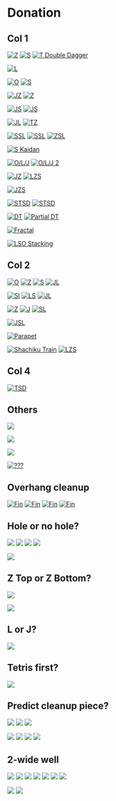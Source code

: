 Donation
=========

Col 1
-------

[![Z](https://fumen-svg-server--eight041.repl.co/?delay=1500&data=v115%40%2BgB8AeF8AeI8AeI8AeI8JeAgWBA6AAAAjgQ4FeAtBe%3FR4DeBtCeQ4DeAtweAAPAA)](https://harddrop.com/fumen/?v115@+gB8AeF8AeI8AeI8AeI8JeAgWBA6AAAAjgQ4FeAtBe?R4DeBtCeQ4DeAtweAAPAA)
[![S](https://fumen-svg-server--eight041.repl.co/?delay=1500&data=v115%40%2BgB8AeF8AeI8AeI8AeI8JeAgWBAzAAAAqgR4GeR45e%3FAAA)](https://harddrop.com/fumen/?v115@+gB8AeF8AeI8AeI8AeI8JeAgWBAzAAAAqgR4GeR45e?AAA)
[![T Double Dagger](https://fumen-svg-server--eight041.repl.co/?delay=1500&data=v115%40%2BgB8AeF8AeI8AeI8AeI8JeAgWTAUoo2AEHxhDs488A%3FQG7xDnI6CAPgQ4IeR4DeBtCeQ4DewwBtAeBtDexwCeBtCew%3FwweAAA)](https://harddrop.com/fumen/?v115@+gB8AeF8AeI8AeI8AeI8JeAgWTAUoo2AEHxhDs488A?QG7xDnI6CAPgQ4IeR4DeBtCeQ4DewwBtAeBtDexwCeBtCew?wweAAA)

[![L](https://fumen-svg-server--eight041.repl.co/?delay=1500&data=v115%40IhC8AeE8AeI8AeI8JeAgWBAsAAAA4gBtCeilCeBtBe%3FglmeAAA)](https://harddrop.com/fumen/?v115@IhC8AeE8AeI8AeI8JeAgWBAsAAAA4gBtCeilCeBtBe?glmeAAA)

[![O](https://fumen-svg-server--eight041.repl.co/?delay=1500&data=v115%40%2FgB8AeE8AeI8AeI8AeI8JeAgWBAvAAAAigAtHeBtFe%3FRpAtGeRpveAAA)](https://harddrop.com/fumen/?v115@/gB8AeE8AeI8AeI8AeI8JeAgWBAvAAAAigAtHeBtFe?RpAtGeRpveAAA)
[![S](https://fumen-svg-server--eight041.repl.co/?delay=1500&data=v115%40%2FgB8AeE8AeI8AeI8AeI8JeAgWBAzAAAAugBtDeR4Ce%3FBtBeR4veAAPAA)](https://harddrop.com/fumen/?v115@/gB8AeE8AeI8AeI8AeI8JeAgWBAzAAAAugBtDeR4Ce?BtBeR4veAAPAA)

[![JZ](https://fumen-svg-server--eight041.repl.co/?delay=1500&data=v115%40BhF8AeI8AeI8AeI8JeAgWCAqXBAAhgAtHeBtGeg0At%3FHei0ueAAA)](https://harddrop.com/fumen/?v115@BhF8AeI8AeI8AeI8JeAgWCAqXBAAhgAtHeBtGeg0At?Hei0ueAAA)
[![Z](https://fumen-svg-server--eight041.repl.co/?delay=1500&data=v115%40BhF8AeI8AeI8AeI8JeAgWBA6AAAAjgQ4IeR4DeBtCe%3FQ4EeBtueAAPAA)](https://harddrop.com/fumen/?v115@BhF8AeI8AeI8AeI8JeAgWBA6AAAAjgQ4IeR4DeBtCe?Q4EeBtueAAPAA)

[![JS](https://fumen-svg-server--eight041.repl.co/?delay=1500&data=v115%40wgB8DeB8CeB8CeC8AeC8BeH8BeH8BeH8JeAgWCAKNB%3FAArgR4Feg0R4Gei0ueAAA)](https://harddrop.com/fumen/?v115@wgB8DeB8CeB8CeC8AeC8BeH8BeH8BeH8JeAgWCAKNB?AArgR4Feg0R4Gei0ueAAA)
[![JS](https://fumen-svg-server--eight041.repl.co/?delay=1500&data=v115%405gD8CeA8AeE8BeH8BeH8BeH8JeAgWCAKNBAArgR4Fe%3Fg0R4Gei0ueAAA)](https://harddrop.com/fumen/?v115@5gD8CeA8AeE8BeH8BeH8BeH8JeAgWCAKNBAArgR4Fe?g0R4Gei0ueAAA)

[![JL](https://fumen-svg-server--eight041.repl.co/?delay=1500&data=v115%40lgD8CeA8CeC8CeB8AeD8AeA8AeG8AeI8AeI8AeI8Je%3FAgWCAqCBAAhgglGeilGei0Ieg0ueAAA)](https://harddrop.com/fumen/?v115@lgD8CeA8CeC8CeB8AeD8AeA8AeG8AeI8AeI8AeI8Je?AgWCAqCBAAhgglGeilGei0Ieg0ueAAA)
[![TZ](https://fumen-svg-server--eight041.repl.co/?delay=1500&data=v115%40lgD8CeA8CeC8CeB8AeD8AeA8AeG8AeI8AeI8AeI8Je%3FAgWCA0XBAAggAtHeBtwwGeAtxwIewwueAAPAA)](https://harddrop.com/fumen/?v115@lgD8CeA8CeC8CeB8AeD8AeA8AeG8AeI8AeI8AeI8Je?AgWCA0XBAAggAtHeBtwwGeAtxwIewwueAAPAA)

[![SSL](https://fumen-svg-server--eight041.repl.co/?delay=1500&data=v115%404gE8BeA8AeF8AeI8AeI8AeI8JeAgWDATNkBAggilFe%3FQ4glQ4GeT4GeQ4AeQ4teAAA)](https://harddrop.com/fumen/?v115@4gE8BeA8AeF8AeI8AeI8AeI8JeAgWDATNkBAggilFe?Q4glQ4GeT4GeQ4AeQ4teAAA)
[![SSL](https://fumen-svg-server--eight041.repl.co/?delay=1500&data=v115%404gE8BeA8BeE8AeI8AeI8AeI8JeAgWDATNkBAggilFe%3FQ4glQ4GeT4GeQ4AeQ4teAAA)](https://harddrop.com/fumen/?v115@4gE8BeA8BeE8AeI8AeI8AeI8JeAgWDATNkBAggilFe?Q4glQ4GeT4GeQ4AeQ4teAAA)
[![ZSL](https://fumen-svg-server--eight041.repl.co/?delay=1500&data=v115%404gE8BeA8BeE8AeI8AeI8AeI8JeAgWDAaNkBAWgglIe%3FglHeQ4hlGeR4BtGeQ4AeBtseAAPAA)](https://harddrop.com/fumen/?v115@4gE8BeA8BeE8AeI8AeI8AeI8JeAgWDAaNkBAWgglIe?glHeQ4hlGeR4BtGeQ4AeBtseAAPAA)

[![S Kaidan](https://fumen-svg-server--eight041.repl.co/?delay=1500&data=v115%402gE8DeG8BeI8AeI8AeI8JeAgWKAToo2ALyFoDB2BAA%3FigBtEeQ4CeBtBeRpR4FeRpAeQ4veAAPAA)](https://harddrop.com/fumen/?v115@2gE8DeG8BeI8AeI8AeI8JeAgWKAToo2ALyFoDB2BAA?igBtEeQ4CeBtBeRpR4FeRpAeQ4veAAPAA)

[![O/L/J](https://fumen-svg-server--eight041.repl.co/?delay=1500&data=v115%40AhA8AeE8AeI8AeI8AeI8JeAgWFAPXL0AqAAAAqghlB%3FeBtCeRpglCeBtBeRpglueAAPAAqgxwGeBtHeRaveAAAqgBP%3FGeQaAPwhGeCtueAAAkgQ4EewhQpBeRpCegWwhQpCeQpAPBe%3FgWweAAAggglIegWgHGeglgWAPGeglweAAAggAtIeAtIeAtH%3FeCPueAAA)](https://harddrop.com/fumen/?v115@AhA8AeE8AeI8AeI8AeI8JeAgWFAPXL0AqAAAAqghlB?eBtCeRpglCeBtBeRpglueAAPAAqgxwGeBtHeRaveAAAqgBP?GeQaAPwhGeCtueAAAkgQ4EewhQpBeRpCegWwhQpCeQpAPBe?gWweAAAggglIegWgHGeglgWAPGeglweAAAggAtIeAtIeAtH?eCPueAAA)
[![O/L/J 2](https://fumen-svg-server--eight041.repl.co/?delay=1500&data=v115%402gA8AeE8CeG8AeI8AeI8AeI8JeAgWJAPXL0AKoo2AS%3FAAAAkgBtCeilCeBtBeglRpHeRpueAAApgwwIewwAtQaHeAt%3FQaueAAApgAPwhAtGeBPAtHeQaAtueAAAagQ4IeRpCeRpDeQ%3FpAPBexhIehWueAAAhgglGeCPGehlIeAPglueAAA)](https://harddrop.com/fumen/?v115@2gA8AeE8CeG8AeI8AeI8AeI8JeAgWJAPXL0AKoo2AS?AAAAkgBtCeilCeBtBeglRpHeRpueAAApgwwIewwAtQaHeAt?QaueAAApgAPwhAtGeBPAtHeQaAtueAAAagQ4IeRpCeRpDeQ?pAPBexhIehWueAAAhgglGeCPGehlIeAPglueAAA)

[![JZ](https://fumen-svg-server--eight041.repl.co/?delay=1500&data=v115%40kgE8DeF8DeF8DeF8AeI8AeI8AeI8JeAgWCAqXBAAWg%3FAtHeBtHeAth0Heg0Ieg0veAAA)](https://harddrop.com/fumen/?v115@kgE8DeF8DeF8DeF8AeI8AeI8AeI8JeAgWCAqXBAAWg?AtHeBtHeAth0Heg0Ieg0veAAA)
[![LZS](https://fumen-svg-server--eight041.repl.co/?delay=1500&data=v115%40kgE8DeF8DeF8DeF8AeI8AeI8AeI8JeAgWDAsH0BAWg%3FAtHeBtHeAtglIeglIehlueAAArgQ4IeR4IeQ4teAAA)](https://harddrop.com/fumen/?v115@kgE8DeF8DeF8DeF8AeI8AeI8AeI8JeAgWDAsH0BAWg?AtHeBtHeAtglIeglIehlueAAArgQ4IeR4IeQ4teAAA)

[![JZS](https://fumen-svg-server--eight041.repl.co/?delay=1500&data=v115%40wgC8DeA8AeD8DeF8AeI8AeI8AeI8JeAgWDAqH0BAgg%3FAtAeR4EeBtR4FeAti0Ieg0teAAA)](https://harddrop.com/fumen/?v115@wgC8DeA8AeD8DeF8AeI8AeI8AeI8JeAgWDAqH0BAgg?AtAeR4EeBtR4FeAti0Ieg0teAAA)

[![STSD](https://fumen-svg-server--eight041.repl.co/?delay=1500&data=v115%40DhD8AeI8AeI8AeI8JeAgWEAz%2BT7BagBtIeBtBeilR4%3FAeRpBeglg0R4BeRpCei0teAAPAA)](https://harddrop.com/fumen/?v115@DhD8AeI8AeI8AeI8JeAgWEAz+T7BagBtIeBtBeilR4?AeRpBeglg0R4BeRpCei0teAAPAA)
[![STSD](https://fumen-svg-server--eight041.repl.co/?delay=1500&data=v115%400gA8IeA8BeF8AeI8AeI8AeI8JeAgWEAz%2BT7BYgBtIe%3FBtDeilAeRpDeglCeRp1eAAA)](https://harddrop.com/fumen/?v115@0gA8IeA8BeF8AeI8AeI8AeI8JeAgWEAz+T7BYgBtIe?BtDeilAeRpDeglCeRp1eAAA)

[![DT](https://fumen-svg-server--eight041.repl.co/?delay=1500&data=v115%402gG8CeG8AeI8AeI8AeI8JeAgWCAkOBAADghlIeglFe%3Fh0AeglFeg0BeBtEeg0CeBtDeRpHeRpveAAA)](https://harddrop.com/fumen/?v115@2gG8CeG8AeI8AeI8AeI8JeAgWCAkOBAADghlIeglFe?h0AeglFeg0BeBtEeg0CeBtDeRpHeRpveAAA)
[![Partial DT](https://fumen-svg-server--eight041.repl.co/?delay=1500&data=v115%403gF8DeF8AeI8AeI8AeI8JeAgWMAQCaeEpikTASYxwC%3FEghlIeglFeR4AeglEeR4BeBtDeh0CeBtCeg0RpGeg0RpueA%3FAApgxSHewSAeQaGeAPRaueAAApgQaAtHeQaAtwwIewwueAA%3FApgglwSHeAtxSGeBtQaueAAA)](https://harddrop.com/fumen/?v115@3gF8DeF8AeI8AeI8AeI8JeAgWMAQCaeEpikTASYxwC?EghlIeglFeR4AeglEeR4BeBtDeh0CeBtCeg0RpGeg0RpueA?AApgxSHewSAeQaGeAPRaueAAApgQaAtHeQaAtwwIewwueAA?ApgglwSHeAtxSGeBtQaueAAA)

[![Fractal](https://fumen-svg-server--eight041.repl.co/?delay=1500&data=v115%40kgE8DeF8EeH8AeF8AeI8AeI8AeI8JeAgWHAmLckD0i%3FsCA9giWIegWkeAAAPgRpEeAtBeRpDeBtHeAtR4GeR45eAAA%3FWggWHehWHegWRLGeRL5eAAA)](https://harddrop.com/fumen/?v115@kgE8DeF8EeH8AeF8AeI8AeI8AeI8JeAgWHAmLckD0i?sCA9giWIegWkeAAAPgRpEeAtBeRpDeBtHeAtR4GeR45eAAA?WggWHehWHegWRLGeRL5eAAA)

[![LSO Stacking](https://fumen-svg-server--eight041.repl.co/?data=v115%40RhE8EeF8NeAgWOAM9iSASITdEhVC5DurBAAvhDSyQA%3FAfoBdsfFsfEhwDIexDAeEABeQ4wDgWFAAexwgWJeAAAvhAT%3FoBHhE8EeF8DeF8NeAAAvhESjBdnfFnBAAAfjBHhE8EeF8Xe%3FAAAvhEdnfFnBAAAbjBfsB9gE8EeE8EeE8YeAAAvhDSeBdif%3FFiBAAA9gE8EeF8heAAA)](https://harddrop.com/fumen/?v115@RhE8EeF8NeAgWOAM9iSASITdEhVC5DurBAAvhDSyQA?AfoBdsfFsfEhwDIexDAeEABeQ4wDgWFAAexwgWJeAAAvhAT?oBHhE8EeF8DeF8NeAAAvhESjBdnfFnBAAAfjBHhE8EeF8Xe?AAAvhEdnfFnBAAAbjBfsB9gE8EeE8EeE8YeAAAvhDSeBdif?FiBAAA9gE8EeF8heAAA)

Col 2
------

[![O](https://fumen-svg-server--eight041.repl.co/?delay=1500&data=v115%401gA8AeG8AeI8AeI8AeI8AeH8JeAgWBAvAAAAjgBtDe%3FRpCeBtCeRp5eAAA)](https://harddrop.com/fumen/?v115@1gA8AeG8AeI8AeI8AeI8AeH8JeAgWBAvAAAAjgBtDe?RpCeBtCeRp5eAAA)
[![Z](https://fumen-svg-server--eight041.repl.co/?delay=1500&data=v115%401gA8AeF8BeI8AeI8AeI8AeH8JeAgWBA6AAAALgwhIe%3FwhCeQ4EewhCeR4DewhAtCeQ4DeBtHeAtweAAA)](https://harddrop.com/fumen/?v115@1gA8AeF8BeI8AeI8AeI8AeH8JeAgWBA6AAAALgwhIe?whCeQ4EewhCeR4DewhAtCeQ4DeBtHeAtweAAA)
[![S](https://fumen-svg-server--eight041.repl.co/?delay=1500&data=v115%409gA8AeA8AeG8AeI8AeI8AeH8JeAgWBAzAAAApgQ4Ce%3FBtDeR4CeBtDeQ4veAAA)](https://harddrop.com/fumen/?v115@9gA8AeA8AeG8AeI8AeI8AeH8JeAgWBAzAAAApgQ4Ce?BtDeR4CeBtDeQ4veAAA)
[![JL](https://fumen-svg-server--eight041.repl.co/?delay=1500&data=v115%40%2FgA8AeF8BeH8BeI8AeH8JeAgWCAqCBAAfgglIeglCe%3FBtDehlCeBtCeh0Heg0Ieg0ceAAA)](https://harddrop.com/fumen/?v115@/gA8AeF8BeH8BeI8AeH8JeAgWCAqCBAAfgglIeglCe?BtDehlCeBtCeh0Heg0Ieg0ceAAA)

[![SI](https://fumen-svg-server--eight041.repl.co/?delay=1500&data=v115%40%2FgB8AeF8AeI8AeI8AeH8JeAgWCAT%2BAAAVgwhIewhIe%3FwhDeBtCewhR4CeBtBeR4veAAPAA)](https://harddrop.com/fumen/?v115@/gB8AeF8AeI8AeI8AeH8JeAgWCAT+AAAVgwhIewhIe?whDeBtCewhR4CeBtBeR4veAAPAA)
[![LS](https://fumen-svg-server--eight041.repl.co/?delay=1500&data=v115%40%2FgB8AeF8AeI8AeI8AeH8JeAgWCAMNBAApgglAeR4Fe%3FglR4GehlveAAPAA)](https://harddrop.com/fumen/?v115@/gB8AeF8AeI8AeI8AeH8JeAgWCAMNBAApgglAeR4Fe?glR4GehlveAAPAA)
[![JL](https://fumen-svg-server--eight041.repl.co/?delay=1500&data=v115%40AhA8AeF8BeH8AeI8AeH8JeAgWCAqCBAArgglBeBtCe%3FilCeBtBei0Ieg0keAAArggWBeBPCeiWCeBPBeiHGeAAAegl%3FkeAAApgg0DeBtCei0CeBtBeilGeglmeAAA)](https://harddrop.com/fumen/?v115@AhA8AeF8BeH8AeI8AeH8JeAgWCAqCBAArgglBeBtCe?ilCeBtBei0Ieg0keAAArggWBeBPCeiWCeBPBeiHGeAAAegl?keAAApgg0DeBtCei0CeBtBeilGeglmeAAA)

[![Z](https://fumen-svg-server--eight041.repl.co/?delay=1500&data=v115%409gA8BeB8AeE8AeI8AeI8AeH8JeAgWBA6AAAAsgR4Ee%3FBtR4GeBtueAAPAArgQpAPwDGeBP3eAAAhgglIeQawSHeRa3%3FeAAAhggWg0HegWg0HeBt3eAAAhgg0AeAtGeg0gWAtHegW3e%3FAAA)](https://harddrop.com/fumen/?v115@9gA8BeB8AeE8AeI8AeI8AeH8JeAgWBA6AAAAsgR4Ee?BtR4GeBtueAAPAArgQpAPwDGeBP3eAAAhgglIeQawSHeRa3?eAAAhggWg0HegWg0HeBt3eAAAhgg0AeAtGeg0gWAtHegW3e?AAA)
[![J](https://fumen-svg-server--eight041.repl.co/?delay=1500&data=v115%409gA8BeB8AeE8AeI8AeI8AeH8JeAgWBAqAAAAjgAtHe%3FBtEei0AtHeg0ueAAA)](https://harddrop.com/fumen/?v115@9gA8BeB8AeE8AeI8AeI8AeH8JeAgWBAqAAAAjgAtHe?BtEei0AtHeg0ueAAA)
[![SL](https://fumen-svg-server--eight041.repl.co/?delay=1500&data=v115%409gA8BeB8AeE8AeI8AeI8AeH8JeAgWCAzCBAAfgglIe%3FglEeBtBehlR4CeBtBeR4ueAAA)](https://harddrop.com/fumen/?v115@9gA8BeB8AeE8AeI8AeI8AeH8JeAgWCAzCBAAfgglIe?glEeBtBehlR4CeBtBeR4ueAAA)

[![JSL](https://fumen-svg-server--eight041.repl.co/?delay=1500&data=v115%40ugE8EeE8CeA8AeF8AeI8AeI8AeH8JeAgWDAKNkBAVg%3FglCeBtDeglDeBtCehlR4Feg0R4Gei0ueAAA)](https://harddrop.com/fumen/?v115@ugE8EeE8CeA8AeF8AeI8AeI8AeH8JeAgWDAKNkBAVg?glCeBtDeglDeBtCehlR4Feg0R4Gei0ueAAA)

[![Parapet](https://fumen-svg-server--eight041.repl.co/?delay=1500&data=v115%402gH8AeI8AeI8AeI8AeH8JeAgWHAQCSeDwo%2BCAfgglB%3FeBtEeglCeBtDehl5eAAA)](https://harddrop.com/fumen/?v115@2gH8AeI8AeI8AeI8AeH8JeAgWHAQCSeDwo+CAfgglB?eBtEeglCeBtDehl5eAAA)

[![Shachiku Train](https://fumen-svg-server--eight041.repl.co/?delay=1500&data=v115%403gF8DeG8AeI8AeI8AeH8JeAgWQAz8bkDoeihEFbEwC%3Fyy1JEZgQ4IeR4Deh0CeQ4Deg0BtGeg0AeBtteAAA)](https://harddrop.com/fumen/?v115@3gF8DeG8AeI8AeI8AeH8JeAgWQAz8bkDoeihEFbEwC?yy1JEZgQ4IeR4Deh0CeQ4Deg0BtGeg0AeBtteAAA)
[![LZS](https://fumen-svg-server--eight041.repl.co/?delay=1500&data=v115%40ChF8AeI8AeI8AeH8JeAgWDAsH0BAkgQ4DeglDeR4Ce%3FglBtCeQ4CehlBtteAAA)](https://harddrop.com/fumen/?v115@ChF8AeI8AeI8AeH8JeAgWDAsH0BAkgQ4DeglDeR4Ce?glBtCeQ4CehlBtteAAA)

Col 4
-----

[![TSD](https://fumen-svg-server--eight041.repl.co/?data=v115%40EhB8IeB8DeB8AeC8DeF8JeAgWDAUNSBA9gilGeglAt%3FHeBtHeAtSeAAPAABhglGeilGeR4GeR4QeAAA)](https://harddrop.com/fumen/?v115@EhB8IeB8DeB8AeC8DeF8JeAgWDAUNSBA9gilGeglAt?HeBtHeAtSeAAPAABhglGeilGeR4GeR4QeAAA)

Others
------

[![](https://fumen-svg-server--eight041.repl.co/?delay=1500&data=v115%40DhB8IeB8BeA8BeA8AeD8AeA8BeF8JeAgHHhilAtFeg%3FlAeBtHeAtQeAAA)](https://harddrop.com/fumen/?v115@DhB8IeB8BeA8BeA8AeD8AeA8BeF8JeAgHHhilAtFeg?lAeBtHeAtQeAAA)

[![](https://fumen-svg-server--eight041.repl.co/?delay=1500&data=v115%409gC8GeB8HeB8BeB8DeA8CeB8NeAgHBhglBeB8CeilC%3FeB8BeR4CeC8AeR4DeC8JeAAA)](https://harddrop.com/fumen/?v115@9gC8GeB8HeB8BeB8DeA8CeB8NeAgHBhglBeB8CeilC?eB8BeR4CeC8AeR4DeC8JeAAA)

[![](https://fumen-svg-server--eight041.repl.co/?delay=1500&data=v115%40HhB8HeC8GeD8PeAgH%2BgBtBeR4EeBtR4CeAtCezhAeB%3FtHeAtKeAAA)](https://harddrop.com/fumen/?v115@HhB8HeC8GeD8PeAgH+gBtBeR4EeBtR4CeAtCezhAeB?tHeAtKeAAA)

[![???](https://fumen-svg-server--eight041.repl.co/?delay=1500&data=v115%406gC8FeD8EeE8CeI8AeG8JeAgWJAl8NSATJUABmAAAA%3FugilGeglDeQ4BtywDeR4BtwwFeQ4beAAAvhAAAAggAtEeRp%3FwhBtEeRpwhAtywR4i0whh0wwR4Ceg0whg0Ieg0ceAAAvhAA%3FAAMgR4GeR4Heh0AeBtEeg0CeBtzhg0BejlGeglAeglGeglA%3FeglgeAAA)](https://harddrop.com/fumen/?v115@6gC8FeD8EeE8CeI8AeG8JeAgWJAl8NSATJUABmAAAA?ugilGeglDeQ4BtywDeR4BtwwFeQ4beAAAvhAAAAggAtEeRp?whBtEeRpwhAtywR4i0whh0wwR4Ceg0whg0Ieg0ceAAAvhAA?AAMgR4GeR4Heh0AeBtEeg0CeBtzhg0BejlGeglAeglGeglA?eglgeAAA)

Overhang cleanup
----------------

[![Fin](https://fumen-svg-server--eight041.repl.co/?data=v115%40zgE8BeH8DeF8DeH8BeI8AeA8JeAgWDAGOxCAvhEdif%3FFiflifdtBAAA)](https://harddrop.com/fumen/?v115@zgE8BeH8DeF8DeH8BeI8AeA8JeAgWDAGOxCAvhEdif?FiflifdtBAAA)
[![Fin](https://fumen-svg-server--eight041.repl.co/?delay=1500&data=v115%40HhE8BeH8DeF8CeB8JeAgWDAGOxCA3gR4BeRpCeR4Ce%3FRpEeglIeglIehlMeAAA)](https://harddrop.com/fumen/?v115@HhE8BeH8DeF8CeB8JeAgWDAGOxCA3gR4BeRpCeR4Ce?RpEeglIeglIehlMeAAA)
[![Fin](https://fumen-svg-server--eight041.repl.co/?delay=1500&data=v115%40HhE8BeH8DeF8CeB8JeAgWDAGOxCA2gR4DeglBeR4Ce%3FilFeg0Ieg0Heh0MeAAA)](https://harddrop.com/fumen/?v115@HhE8BeH8DeF8CeB8JeAgWDAGOxCA2gR4DeglBeR4Ce?ilFeg0Ieg0Heh0MeAAA)
[![Fin](https://fumen-svg-server--eight041.repl.co/?delay=1500&data=v115%40HhE8BeH8DeF8CeB8JeAgWDAGOxCA2gR4DeglBeR4Ce%3FilFeAtHeBtHeAtNeAAA)](https://harddrop.com/fumen/?v115@HhE8BeH8DeF8CeB8JeAgWDAGOxCA2gR4DeglBeR4Ce?ilFeAtHeBtHeAtNeAAA)

Hole or no hole?
----------------

[![](https://fumen-svg-server--eight041.repl.co/?data=v115%40xgB8GeC8DeA8BeH8CeH8AeI8AeC8JeAgHvhLXbB%2BPB%3FdnfFnBAAA%2FmB8YBCgBJfBdifFiBAAA)](https://harddrop.com/fumen/?v115@xgB8GeC8DeA8BeH8CeH8AeI8AeC8JeAgHvhLXbB+PB?dnfFnBAAA/mB8YBCgBJfBdifFiBAAA)
[![](https://fumen-svg-server--eight041.repl.co/?data=v115%40jgA8EeE8EeF8AeI8AeI8AeI8AeI8AeC8JeAgHvhIcM%3FBfUB6UBFYBAAADVB2QBkGBvXB)](https://harddrop.com/fumen/?v115@jgA8EeE8EeF8AeI8AeI8AeI8AeI8AeC8JeAgHvhIcM?BfUB6UBFYBAAADVB2QBkGBvXB)
[![](https://fumen-svg-server--eight041.repl.co/?data=v115%40WgA8HeB8BeA8AeC8AeA8CeH8AeI8AeI8AeI8AeI8Ae%3FG8JeAgHvhGjIBFWBAAAOQBsWBqTBvUB)](https://harddrop.com/fumen/?v115@WgA8HeB8BeA8AeC8AeA8CeH8AeI8AeI8AeI8AeI8Ae?G8JeAgHvhGjIBFWBAAAOQBsWBqTBvUB)
[![](https://fumen-svg-server--eight041.repl.co/?data=v115%40pgC8GeC8EeF8AeB8AeF8AeI8AeI8AeE8JeAgHvhIvd%3FBEUBGRBFcBAAAGZBscBJQBHRB)](https://harddrop.com/fumen/?v115@pgC8GeC8EeF8AeB8AeF8AeI8AeI8AeE8JeAgHvhIvd?BEUBGRBFcBAAAGZBscBJQBHRB)

[![](https://fumen-svg-server--eight041.repl.co/?delay=1500&data=v115%40%2BgglQ4CeE8glR4AeF8hlQ4AeI8AeE8JeAgH9gglUeg%3FWaeAAA)](https://harddrop.com/fumen/?v115@+gglQ4CeE8glR4AeF8hlQ4AeI8AeE8JeAgH9gglUeg?WaeAAA)

Z Top or Z Bottom?
------------------

[![](https://fumen-svg-server--eight041.repl.co/?delay=1500&data=v115%40XgB8FeC8CeAtCeD8AeBtCeE8AtCeH8AeI8AeI8AeI8%3FAeB8JeAgHUgwhIewhCeywAeRpwhDewwBeRpwhFeywHewwpe%3FAAeUgQaIeQaGeRpwwGeBtwwFehlQLHeAPIewhIewhIewhLe%3FAAewgBPGewDAPQpyeAAA)](https://harddrop.com/fumen/?v115@XgB8FeC8CeAtCeD8AeBtCeE8AtCeH8AeI8AeI8AeI8?AeB8JeAgHUgwhIewhCeywAeRpwhDewwBeRpwhFeywHewwpe?AAeUgQaIeQaGeRpwwGeBtwwFehlQLHeAPIewhIewhIewhLe?AAewgBPGewDAPQpyeAAA)

[![](https://fumen-svg-server--eight041.repl.co/?delay=1500&data=v115%40fgC8GeD8BeR4BeD8AeR4CeH8AeI8AeI8AeI8AeA8Je%3FAgHkgAtHeBtHeAtBeywHewwoeAAebgR4EeBtQpQ4ywHewwg%3FlDeAPBeySHeAPIewhIewhIewhKeAAA)](https://harddrop.com/fumen/?v115@fgC8GeD8BeR4BeD8AeR4CeH8AeI8AeI8AeI8AeA8Je?AgHkgAtHeBtHeAtBeywHewwoeAAebgR4EeBtQpQ4ywHewwg?lDeAPBeySHeAPIewhIewhIewhKeAAA)

L or J?
--------

[![](https://fumen-svg-server--eight041.repl.co/?delay=1500&data=v115%40ugR4CeD8R4CeE8ilAeF8glA8CeH8AeI8AeB8JeAgHB%3FhCtGegWAeg0geAAA)](https://harddrop.com/fumen/?v115@ugR4CeD8R4CeE8ilAeF8glA8CeH8AeI8AeB8JeAgHB?hCtGegWAeg0geAAA)

Tetris first?
-------------

[![](https://fumen-svg-server--eight041.repl.co/?delay=1500&data=v115%40dgC8BeA8EeF8CeG8AeI8AeI8AeJ8AeF8AeF8JeAgHN%3Fgg0Ieg0Heh0AeBtywFeBtww9eAAAtfwhIewhHeg0whCeR4C%3Feg0whBtR4ywh0DtRpwwg0C8AtgWA8RpAeg0AeC8glB8whh0%3FGewhIewhIewhheAAA)](https://harddrop.com/fumen/?v115@dgC8BeA8EeF8CeG8AeI8AeI8AeJ8AeF8AeF8JeAgHN?gg0Ieg0Heh0AeBtywFeBtww9eAAAtfwhIewhHeg0whCeR4C?eg0whBtR4ywh0DtRpwwg0C8AtgWA8RpAeg0AeC8glB8whh0?GewhIewhIewhheAAA)

Predict cleanup piece?
----------------------

[![](https://fumen-svg-server--eight041.repl.co/?data=v115%40ngB8GeD8FeH8AeH8BeI8AeG8AeF8JeAgH)](https://harddrop.com/fumen/?v115@ngB8GeD8FeH8AeH8BeI8AeG8AeF8JeAgH)
[![](https://fumen-svg-server--eight041.repl.co/?data=v115%40kgQ4BeB8EeR4D8EeQ4H8wwH8xwI8wwG8AeF8JeAgH)](https://harddrop.com/fumen/?v115@kgQ4BeB8EeR4D8EeQ4H8wwH8xwI8wwG8AeF8JeAgH)
[![](https://fumen-svg-server--eight041.repl.co/?data=v115%40fgi0AeglQ4BeB8Btg0AeglR4D8BtAehlQ4H8wwH8xw%3FI8wwG8AeF8JeAgH)](https://harddrop.com/fumen/?v115@fgi0AeglQ4BeB8Btg0AeglR4D8BtAehlQ4H8wwH8xw?I8wwG8AeF8JeAgH)

[![](https://fumen-svg-server--eight041.repl.co/?data=v115%40ngB8GeD8FeH8AeH8BeI8AeG8AeF8JeAgH)](https://harddrop.com/fumen/?v115@ngB8GeD8FeH8AeH8BeI8AeG8AeF8JeAgH)
[![](https://fumen-svg-server--eight041.repl.co/?data=v115%40lgR4B8EeR4D8FeH8wwH8xwI8wwG8AeF8JeAgH)](https://harddrop.com/fumen/?v115@lgR4B8EeR4D8FeH8wwH8xwI8wwG8AeF8JeAgH)
[![](https://fumen-svg-server--eight041.repl.co/?data=v115%40CgR4GeR4HeRpglBezhAeRpglywR4B8BthlwwR4D8Bt%3FDeH8wwH8xwI8wwG8AeF8JeAgH)](https://harddrop.com/fumen/?v115@CgR4GeR4HeRpglBezhAeRpglywR4B8BthlwwR4D8Bt?DeH8wwH8xwI8wwG8AeF8JeAgH)
[![](https://fumen-svg-server--eight041.repl.co/?data=v115%40CgR4GeR4HeRpglAeg0zhAeRpglywR4B8BthlwwR4D8%3FBtAei0H8wwH8xwI8wwG8AeF8JeAgH)](https://harddrop.com/fumen/?v115@CgR4GeR4HeRpglAeg0zhAeRpglywR4B8BthlwwR4D8?BtAei0H8wwH8xwI8wwG8AeF8JeAgH)

2-wide well
-----------

[![](https://fumen-svg-server--eight041.repl.co/?data=v115%409gB8HeA8IeB8AeC8BeD8AeC8BeB8JeAgH)](https://harddrop.com/fumen/?v115@9gB8HeA8IeB8AeC8BeD8AeC8BeB8JeAgH)
[![](https://fumen-svg-server--eight041.repl.co/?data=v115%409gB8HeA8Cei0ilB8AeC8g0glD8AeC8BeB8JeAgH)](https://harddrop.com/fumen/?v115@9gB8HeA8Cei0ilB8AeC8g0glD8AeC8BeB8JeAgH)
[![](https://fumen-svg-server--eight041.repl.co/?data=v115%407ghlB8FeAtglA8Cei0BtglB8AeC8g0AtD8AeC8BeB8%3FJeAgH)](https://harddrop.com/fumen/?v115@7ghlB8FeAtglA8Cei0BtglB8AeC8g0AtD8AeC8BeB8?JeAgH)
[![](https://fumen-svg-server--eight041.repl.co/?data=v115%407gglAeB8Beg0CeglAeA8Cei0AthlB8AeC8BtD8AeC8%3FAtAeB8JeAgH)](https://harddrop.com/fumen/?v115@7gglAeB8Beg0CeglAeA8Cei0AthlB8AeC8BtD8AeC8?AtAeB8JeAgH)
[![](https://fumen-svg-server--eight041.repl.co/?data=v115%403gh0DeB8Beg0DeglA8Ceg0BtilB8AeC8BtD8AeC8Be%3FB8JeAgH)](https://harddrop.com/fumen/?v115@3gh0DeB8Beg0DeglA8Ceg0BtilB8AeC8BtD8AeC8Be?B8JeAgH)
[![](https://fumen-svg-server--eight041.repl.co/?data=v115%404gAtDeB8BeBtDeA8CeAtklB8AeC8hlD8AeC8glAeB8%3FJeAgH)](https://harddrop.com/fumen/?v115@4gAtDeB8BeBtDeA8CeAtklB8AeC8hlD8AeC8glAeB8?JeAgH)
[![](https://fumen-svg-server--eight041.repl.co/?data=v115%403gh0BehlB8Beg0Q4BeAtglA8Ceg0R4BtglB8AeC8Q4%3FAtD8AeC8BeB8JeAgH)](https://harddrop.com/fumen/?v115@3gh0BehlB8Beg0Q4BeAtglA8Ceg0R4BtglB8AeC8Q4?AtD8AeC8BeB8JeAgH)

[![](https://fumen-svg-server--eight041.repl.co/?data=v115%40%2FgB8CeQ4EeB8BeR4AeA8AeC8CeQ4AeA8AeC8AeD8Je%3FAgH)](https://harddrop.com/fumen/?v115@/gB8CeQ4EeB8BeR4AeA8AeC8CeQ4AeA8AeC8AeD8Je?AgH)
[![](https://fumen-svg-server--eight041.repl.co/?data=v115%405gh0DeB8Beg0Q4hlCeB8h0R4glA8AeC8i0Q4glA8Ae%3FC8AeD8JeAgH)](https://harddrop.com/fumen/?v115@5gh0DeB8Beg0Q4hlCeB8h0R4glA8AeC8i0Q4glA8Ae?C8AeD8JeAgH)
